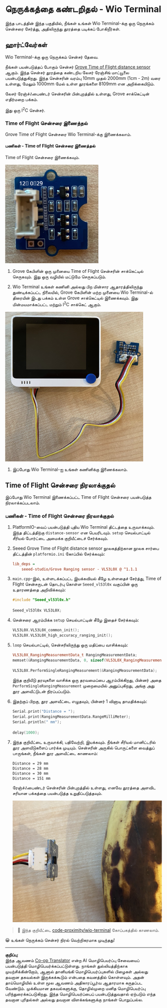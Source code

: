 <!--
CO_OP_TRANSLATOR_METADATA:
{
  "original_hash": "288aebb0c59f7be1d2719b8f9660a313",
  "translation_date": "2025-10-11T11:52:44+00:00",
  "source_file": "4-manufacturing/lessons/4-trigger-fruit-detector/wio-terminal-proximity.md",
  "language_code": "ta"
}
-->
# நெருக்கத்தை கண்டறிதல் - Wio Terminal

இந்த பாடத்தின் இந்த பகுதியில், நீங்கள் உங்கள் Wio Terminal-க்கு ஒரு நெருக்கம் சென்சரை சேர்த்து, அதிலிருந்து தூரத்தை படிக்கப் போகிறீர்கள்.

## ஹார்ட்வேர்கள்

Wio Terminal-க்கு ஒரு நெருக்கம் சென்சர் தேவை.

நீங்கள் பயன்படுத்தப் போகும் சென்சர் [Grove Time of Flight distance sensor](https://www.seeedstudio.com/Grove-Time-of-Flight-Distance-Sensor-VL53L0X.html) ஆகும். இந்த சென்சர் தூரத்தை கண்டறிய லேசர் ரேஞ்சிங் மாட்யூலை பயன்படுத்துகிறது. இந்த சென்சரின் வரம்பு 10mm முதல் 2000mm (1cm - 2m) வரை உள்ளது, மேலும் 1000mm மேல் உள்ள தூரங்களை 8109mm என அறிக்கையிடும்.

லேசர் ரேஞ்ச்ஃபைண்டர் சென்சரின் பின்புறத்தில் உள்ளது, Grove சாக்கெட்டின் எதிர்மறை பக்கம்.

இது ஒரு I<sup>2</sup>C சென்சர்.

### Time of Flight சென்சரை இணைத்தல்

Grove Time of Flight சென்சரை Wio Terminal-க்கு இணைக்கலாம்.

#### பணிகள் - Time of Flight சென்சரை இணைத்தல்

Time of Flight சென்சரை இணைக்கவும்.

![ஒரு Grove Time of Flight சென்சர்](../../../../../translated_images/grove-time-of-flight-sensor.d82ff2165bfded9f485de54d8d07195a6270a602696825fca19f629ddfe94e86.ta.png)

1. Grove கேபிளின் ஒரு முனையை Time of Flight சென்சரின் சாக்கெட்டில் செருகவும். இது ஒரு வழியில் மட்டுமே செருகப்படும்.

1. Wio Terminal உங்கள் கணினி அல்லது பிற மின்சார ஆதாரத்திலிருந்து துண்டிக்கப்பட்ட நிலையில், Grove கேபிளின் மற்ற முனையை Wio Terminal-ல் திரையின் இடது பக்கம் உள்ள Grove சாக்கெட்டில் இணைக்கவும். இது மின்மயமாக்கப்பட்ட மற்றும் I<sup>2</sup>C சாக்கெட் ஆகும்.

![Time of Flight சென்சர் இடது பக்கம் சாக்கெட்டில் இணைக்கப்பட்டுள்ளது](../../../../../translated_images/wio-time-of-flight-sensor.c4c182131d2ea73df67febd004dc0313d271013d016be9c47e7da4d77c6c20a8.ta.png)

1. இப்போது Wio Terminal-ஐ உங்கள் கணினிக்கு இணைக்கலாம்.

## Time of Flight சென்சரை நிரலாக்குதல்

இப்போது Wio Terminal இணைக்கப்பட்ட Time of Flight சென்சரை பயன்படுத்த நிரலாக்கப்படலாம்.

### பணிகள் - Time of Flight சென்சரை நிரலாக்குதல்

1. PlatformIO-வைப் பயன்படுத்தி புதிய Wio Terminal திட்டத்தை உருவாக்கவும். இந்த திட்டத்திற்கு `distance-sensor` என பெயரிடவும். `setup` செயல்பாட்டில் சீரியல் போர்ட்டை அமைக்க குறியீட்டைச் சேர்க்கவும்.

1. Seeed Grove Time of Flight distance sensor நூலகத்திற்கான நூலக சார்பை திட்டத்தின் `platformio.ini` கோப்பில் சேர்க்கவும்:

    ```ini
    lib_deps =
        seeed-studio/Grove Ranging sensor - VL53L0X @ ^1.1.1
    ```

1. `main.cpp`-இல், உள்ளடக்கப்பட்ட இயக்கவியல் கீழே உள்ளதைச் சேர்த்து, Time of Flight சென்சருடன் தொடர்பு கொள்ள `Seeed_vl53l0x` வகுப்பின் ஒரு உதாரணத்தை அறிவிக்கவும்:

    ```cpp
    #include "Seeed_vl53l0x.h"
    
    Seeed_vl53l0x VL53L0X;
    ```

1. சென்சரை ஆரம்பிக்க `setup` செயல்பாட்டின் கீழே இதைச் சேர்க்கவும்:

    ```cpp
    VL53L0X.VL53L0X_common_init();
    VL53L0X.VL53L0X_high_accuracy_ranging_init();
    ```

1. `loop` செயல்பாட்டில், சென்சரிலிருந்து ஒரு மதிப்பை வாசிக்கவும்:

    ```cpp
    VL53L0X_RangingMeasurementData_t RangingMeasurementData;
    memset(&RangingMeasurementData, 0, sizeof(VL53L0X_RangingMeasurementData_t));

    VL53L0X.PerformSingleRangingMeasurement(&RangingMeasurementData);
    ```

    இந்த குறியீடு தரவுகளை வாசிக்க ஒரு தரவமைப்பை ஆரம்பிக்கிறது, பின்னர் அதை `PerformSingleRangingMeasurement` முறைமையில் அனுப்புகிறது, அங்கு அது தூர அளவீட்டுடன் நிரப்பப்படும்.

1. இதற்குப் பிறகு, தூர அளவீட்டை எழுதவும், பின்னர் 1 வினாடி தாமதிக்கவும்:

    ```cpp
    Serial.print("Distance = ");
    Serial.print(RangingMeasurementData.RangeMilliMeter);
    Serial.println(" mm");

    delay(1000);
    ```

1. இந்த குறியீட்டை உருவாக்கி, பதிவேற்றி, இயக்கவும். நீங்கள் சீரியல் மானிட்டரில் தூர அளவீடுகளைப் பார்க்க முடியும். சென்சரின் அருகில் பொருட்களை வைத்துப் பாருங்கள், நீங்கள் தூர அளவீட்டை காணலாம்:

    ```output
    Distance = 29 mm
    Distance = 28 mm
    Distance = 30 mm
    Distance = 151 mm
    ```

    ரேஞ்ச்ஃபைண்டர் சென்சரின் பின்புறத்தில் உள்ளது, எனவே தூரத்தை அளவிட சரியான பக்கத்தை பயன்படுத்த உறுதிப்படுத்தவும்.

    ![Time of Flight சென்சரின் பின்புறம் ஒரு வாழைப்பழத்தை நோக்க pointing](../../../../../translated_images/time-of-flight-banana.079921ad8b1496e4525dc26b4cdc71a076407aba3e72ba113ba2e38febae92c5.ta.png)

> 💁 இந்த குறியீட்டை [code-proximity/wio-terminal](../../../../../4-manufacturing/lessons/4-trigger-fruit-detector/code-proximity/wio-terminal) கோப்பகத்தில் காணலாம்.

😀 உங்கள் நெருக்கம் சென்சர் நிரல் வெற்றிகரமாக முடிந்தது!

---

**குறிப்பு**:  
இந்த ஆவணம் [Co-op Translator](https://github.com/Azure/co-op-translator) என்ற AI மொழிபெயர்ப்பு சேவையைப் பயன்படுத்தி மொழிபெயர்க்கப்பட்டுள்ளது. நாங்கள் துல்லியத்திற்காக முயற்சிக்கின்றோம், ஆனால் தானியங்கி மொழிபெயர்ப்புகளில் பிழைகள் அல்லது தவறான தகவல்கள் இருக்கக்கூடும் என்பதை கவனத்தில் கொள்ளவும். அதன் தாய்மொழியில் உள்ள மூல ஆவணம் அதிகாரப்பூர்வ ஆதாரமாக கருதப்பட வேண்டும். முக்கியமான தகவல்களுக்கு, தொழில்முறை மனித மொழிபெயர்ப்பு பரிந்துரைக்கப்படுகிறது. இந்த மொழிபெயர்ப்பைப் பயன்படுத்துவதால் ஏற்படும் எந்த தவறான புரிதல்கள் அல்லது தவறான விளக்கங்களுக்கு நாங்கள் பொறுப்பல்ல.